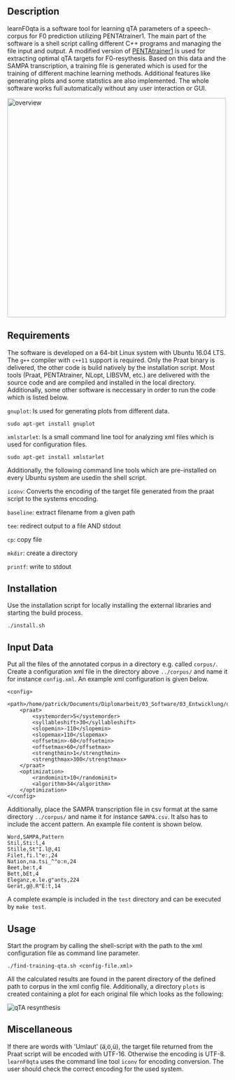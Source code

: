 ## Description
learnF0qta is a software tool for learning qTA parameters of a speech-corpus for F0 prediction utilizing PENTAtrainer1. The main part of the software is a shell script calling different C++ programs and managing the file input and output. A modified version of [PENTAtrainer1](http://www.homepages.ucl.ac.uk/~uclyyix/PENTAtrainer1/) is used for extracting optimal qTA targets for F0-resythesis. Based on this data and the SAMPA transcription, a training file is generated which is used for the training of different machine learning methods. Additional features like generating plots and some statistics are also implemented. The whole software works full automatically without any user interaction or GUI.

<img src="https://user-images.githubusercontent.com/18279731/27442818-91b91188-5771-11e7-823c-58a22d07d2fa.png" alt="overview" width="500">

## Requirements
The software is developed on a 64-bit Linux system with Ubuntu 16.04 LTS. The `g++` compiler with `c++11` support is required. Only the Praat binary is delivered, the other code is build natively by the installation script.
Most tools (Praat, PENTAtrainer, NLopt, LIBSVM, etc.) are delivered with the source code and are compiled and installed in the local directory. Additionally, some other software is neccessary in order to run the code which is listed below. 

`gnuplot`: Is used for generating plots from different data.
```
sudo apt-get install gnuplot
```
`xmlstarlet`: Is a small command line tool for analyzing xml files which is used for configuration files.
```
sudo apt-get install xmlstarlet
```
Additionally, the following command line tools which are pre-installed on every Ubuntu system are usedin the shell script.

`iconv`: Converts the encoding of the target file generated from the praat script to the systems encoding.

`baseline`: extract filename from a given path

`tee`: redirect output to a file AND stdout

`cp`: copy file

`mkdir`: create a directory

`printf`: write to stdout
## Installation
Use the installation script for locally installing the external libraries and starting the build process.
```
./install.sh
```
## Input Data
Put all the files of the annotated corpus in a directory e.g. called `corpus/`. Create a configuration xml file in the directory above `../corpus/` and name it for instance `config.xml`. An example xml configuration is given below.
```
<config>
	<path>/home/patrick/Documents/Diplomarbeit/03_Software/03_Entwicklung/data/corpus</path>
	<praat>
		<systemorder>5</systemorder>
		<syllableshift>30</syllableshift>
		<slopemin>-110</slopemin>
		<slopemax>110</slopemax>
		<offsetmin>-60</offsetmin>
		<offsetmax>60</offsetmax>
		<strengthmin>1</strengthmin>
		<strengthmax>300</strengthmax>
	</praat>
	<optimization>
		<randominit>10</randominit>
		<algorithm>34</algorithm>
	</optimization>
</config>
```
Additionally, place the SAMPA transcription file in csv format at the same directory `../corpus/` and name it for instance `SAMPA.csv`. It also has to include the accent pattern. An example file content is shown below.
```
Word,SAMPA,Pattern
Stil,Sti:l,4
Stille,St"I.l@,41
Filet,fi.l"e:,24
Nation,na.tsi_^"o:n,24
Beet,be:t,4
Bett,bEt,4
Eleganz,e.le.g"ants,224
Gerät,g@.R"E:t,14
```
A complete example is included in the `test` directory and can be executed by `make test`.
## Usage
Start the program by calling the shell-script with the path to the xml configuration file as command line parameter.
```
./find-training-qta.sh <config-file.xml>
```
All the calculated results are found in the parent directory of the defined path to corpus in the xml config file. Additionally, a directory `plots` is created containing a plot for each original file which looks as the following:

![qTA resynthesis](https://user-images.githubusercontent.com/18279731/27442827-99598742-5771-11e7-8a43-b89ec0b87b83.png?raw=true)
 
## Miscellaneous
If there are words with 'Umlaut' (ä,ö,ü), the target file returned from the Praat script will be encoded with UTF-16. Otherwise the encoding is UTF-8. `learnF0qta` uses the command line tool `iconv` for encoding conversion. The user should check the correct encoding for the used system. 
